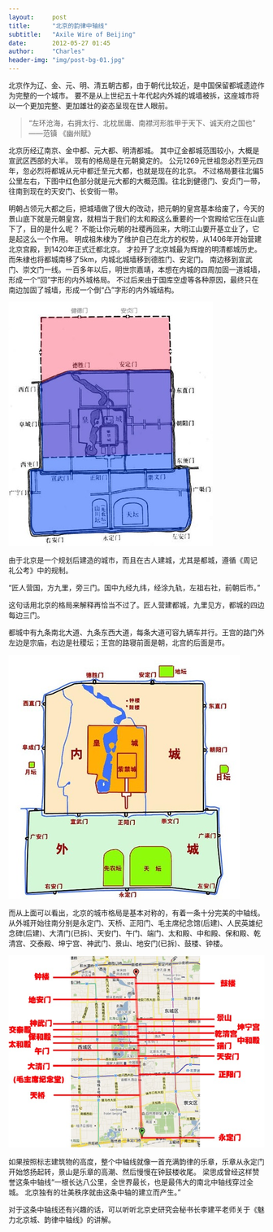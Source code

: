 ```yaml
---
layout:     post
title:      "北京的韵律中轴线"
subtitle:   "Axile Wire of Beijing"
date:       2012-05-27 01:45
author:     "Charles"
header-img: "img/post-bg-01.jpg"
---
```


北京作为辽、金、元、明、清五朝古都，由于朝代比较近，是中国保留都城遗迹作为完整的一个城市。
要不是从上世纪五十年代起内外城的城墙被拆，这座城市将以一个更加完整、更加雄壮的姿态呈现在世人眼前。

> “左环沧海，右拥太行、北枕居庸、南襟河形胜甲于天下、诚天府之国也”
——范镇 《幽州赋》

北京历经辽南京、金中都、元大都、明清都城。
其中辽金都城范围较小，大概是宣武区西部的大半。
现有的格局是在元朝奠定的。
公元1269元世祖忽必烈至元四年，忽必烈将都城从元中都迁至元大都，也就是现在的北京。
不过格局要往北偏5公里左右，下图中红色部分就是元大都的大概范围。往北到健德门、安贞门一带，往南到现在的天安门、长安街一带。

明朝占领元大都之后，把城墙做了很大的改动，把元朝的皇宫基本给废了，今天的景山底下就是元朝皇宫，就相当于我们的太和殿这么重要的一个宫殿给它压在山底下了，目的是什么呢？
不能让你元朝的社稷再回来，大明江山要开基立业了，它是起这么一个作用。
明成祖朱棣为了维护自己在北方的权势，从1406年开始营建北京宫殿，到1420年正式迁都北京。
才拉开了北京城最为辉煌的明清都城历史。而朱棣也将都城南移了5km，内城北城墙移到德胜门、安定门。
南边移到宣武门、崇文门一线。一百多年以后，明世宗嘉靖，本想在内城的四周加固一道城墙，形成一个“回”字形的内外城格局。
不过后来由于国库空虚等各种原因，最终只在南边加固了城墙，形成一个倒“凸”字形的内外城结构。

![axilewireofbeijing2](/img/axilewireofbeijing2.jpg)

由于北京是一个规划后建造的城市，而且在古人建城，尤其是都城，遵循《周记 礼公考》中的规制。

“匠人营国，方九里，旁三门。国中九经九纬，经涂九轨，左祖右社，前朝后市。”

这句话用北京的格局来解释再恰当不过了。匠人营建都城，九里见方，都城的四边每边三门。

都城中有九条南北大道、九条东西大道，每条大道可容九辆车并行。王宫的路门外左边是宗庙，右边是社稷坛；王宫的路寝前面是朝，北宫的后面是市。

![axilewireofbeijing1](/img/axilewireofbeijing1.jpg)

而从上面可以看出，北京的城市格局是基本对称的，有着一条十分完美的中轴线。
从外城开始往南分别是永定门、天桥、正阳门、毛主席纪念馆(后建)、人民英雄纪念碑(后建)、大清门(已拆)、天安门、午门、端门、太和殿、中和殿、保和殿、乾清宫、交泰殿、坤宁宫、神武门、景山、地安门(已拆)、鼓楼、钟楼。

![axilewireofbeijing3](/img/axilewireofbeijing3.jpg)

如果按照标志建筑物的高度，整个中轴线就像一首充满韵律的乐章，乐章从永定门开始悠扬起转，景山是乐章的高潮、然后慢慢在钟鼓楼收尾。
梁思成曾经这样赞誉这条中轴线“一根长达八公里，全世界最长，也是最伟大的南北中轴线穿过全城。
北京独有的壮美秩序就由这条中轴的建立而产生。”

对于这条中轴线还有兴趣的话，可以听听北京史研究会秘书长李建平老师关于《魅力北京城、韵律中轴线》的讲解。